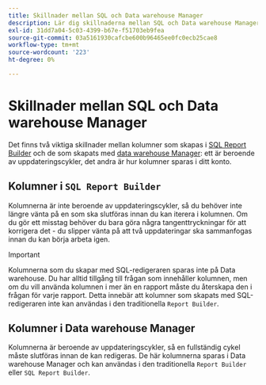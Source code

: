```yaml
---
title: Skillnader mellan SQL och Data warehouse Manager
description: Lär dig skillnaderna mellan SQL och Data warehouse Manager.
exl-id: 31dd7a04-5c03-4399-b67e-f51703eb9fea
source-git-commit: 03a5161930cafcbe600b96465ee0fc0ecb25cae8
workflow-type: tm+mt
source-wordcount: '223'
ht-degree: 0%

---
```


# Skillnader mellan SQL och Data warehouse Manager

Det finns två viktiga skillnader mellan kolumner som skapas i [SQL Report Builder](../dev-reports/sql-rpt-bldr.md) och de som skapats med [data warehouse Manager](../data-warehouse-mgr/creating-calculated-columns.md): ett är beroende av uppdateringscykler, det andra är hur kolumner sparas i ditt konto.

## Kolumner i `SQL Report Builder`

Kolumnerna är inte beroende av uppdateringscykler, så du behöver inte längre vänta på en som ska slutföras innan du kan iterera i kolumnen. Om du gör ett misstag behöver du bara göra några tangenttryckningar för att korrigera det - du slipper vänta på att två uppdateringar ska sammanfogas innan du kan börja arbeta igen.

>[!IMPORTANT]
>
>Kolumnerna som du skapar med SQL-redigeraren sparas inte på Data warehouse. Du har alltid tillgång till frågan som innehåller kolumnen, men om du vill använda kolumnen i mer än en rapport måste du återskapa den i frågan för varje rapport. Detta innebär att kolumner som skapats med SQL-redigeraren inte kan användas i den traditionella `Report Builder`.

## Kolumner i Data warehouse Manager

Kolumnerna är beroende av uppdateringscykler, så en fullständig cykel måste slutföras innan de kan redigeras. De här kolumnerna sparas i Data warehouse Manager och kan användas i den traditionella `Report Builder` eller `SQL Report Builder`.
